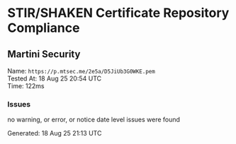 # STIR/SHAKEN Certificate Repository Compliance

## Martini Security

Name: `https://p.mtsec.me/2e5a/D5JiUb3G0WKE.pem`\
Tested At: 18 Aug 25 20:54 UTC\
Time: 122ms

### Issues

no warning, or error, or notice date level issues were found

Generated: 18 Aug 25 21:13 UTC